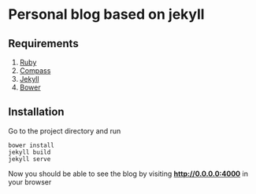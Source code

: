 # Personal blog based on jekyll

## Requirements


1. [Ruby](https://www.ruby-lang.org/it/)
2. [Compass](http://compass-style.org/)
3. [Jekyll](http://jekyllrb.com/)
4. [Bower](http://bower.io/)

## Installation

Go to the project directory and run 

```shell
bower install
jekyll build
jekyll serve
```

Now you should be able to see the blog by visiting **http://0.0.0.0:4000** in your browser







